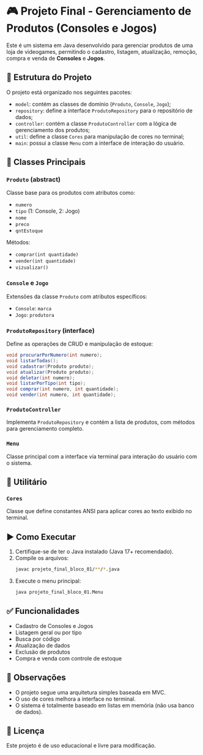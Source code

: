 
# 🎮 Projeto Final - Gerenciamento de Produtos (Consoles e Jogos)

Este é um sistema em Java desenvolvido para gerenciar produtos de uma loja de videogames, permitindo o cadastro, listagem, atualização, remoção, compra e venda de **Consoles** e **Jogos**.

## 📁 Estrutura do Projeto

O projeto está organizado nos seguintes pacotes:

- `model`: contém as classes de domínio (`Produto`, `Console`, `Jogo`);
- `repository`: define a interface `ProdutoRepository` para o repositório de dados;
- `controller`: contém a classe `ProdutoController` com a lógica de gerenciamento dos produtos;
- `util`: define a classe `Cores` para manipulação de cores no terminal;
- `main`: possui a classe `Menu` com a interface de interação do usuário.

## 🧩 Classes Principais

### `Produto` (abstract)
Classe base para os produtos com atributos como:
- `numero`
- `tipo` (1: Console, 2: Jogo)
- `nome`
- `preco`
- `qntEstoque`

Métodos:
- `comprar(int quantidade)`
- `vender(int quantidade)`
- `vizualizar()`

### `Console` e `Jogo`
Extensões da classe `Produto` com atributos específicos:
- `Console`: `marca`
- `Jogo`: `produtora`

### `ProdutoRepository` (interface)
Define as operações de CRUD e manipulação de estoque:
```java
void procurarPorNumero(int numero);
void listarTodas();
void cadastrar(Produto produto);
void atualizar(Produto produto);
void deletar(int numero);
void listarPorTipo(int tipo);
void comprar(int numero, int quantidade);
void vender(int numero, int quantidade);
```

### `ProdutoController`
Implementa `ProdutoRepository` e contém a lista de produtos, com métodos para gerenciamento completo.

### `Menu`
Classe principal com a interface via terminal para interação do usuário com o sistema.

## 🎨 Utilitário

### `Cores`
Classe que define constantes ANSI para aplicar cores ao texto exibido no terminal.

## ▶️ Como Executar

1. Certifique-se de ter o Java instalado (Java 17+ recomendado).
2. Compile os arquivos:
   ```bash
   javac projeto_final_bloco_01/**/*.java
   ```
3. Execute o menu principal:
   ```bash
   java projeto_final_bloco_01.Menu
   ```

## ✅ Funcionalidades

- Cadastro de Consoles e Jogos
- Listagem geral ou por tipo
- Busca por código
- Atualização de dados
- Exclusão de produtos
- Compra e venda com controle de estoque

## 📌 Observações

- O projeto segue uma arquitetura simples baseada em MVC.
- O uso de cores melhora a interface no terminal.
- O sistema é totalmente baseado em listas em memória (não usa banco de dados).

## 📃 Licença

Este projeto é de uso educacional e livre para modificação.
